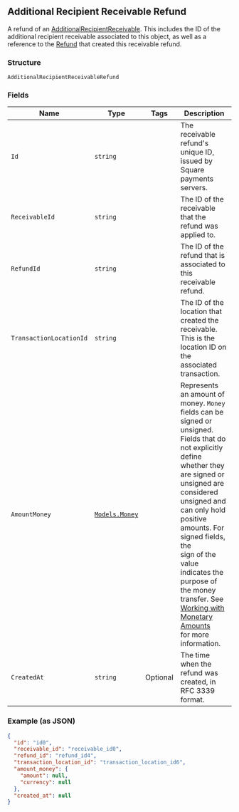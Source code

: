 ## Additional Recipient Receivable Refund

A refund of an [AdditionalRecipientReceivable](#type-additionalrecipientreceivable). This includes the ID of the additional recipient receivable associated to this object, as well as a reference to the [Refund](#type-refund) that created this receivable refund.

### Structure

`AdditionalRecipientReceivableRefund`

### Fields

| Name | Type | Tags | Description |
|  --- | --- | --- | --- |
| `Id` | `string` |  | The receivable refund's unique ID, issued by Square payments servers. |
| `ReceivableId` | `string` |  | The ID of the receivable that the refund was applied to. |
| `RefundId` | `string` |  | The ID of the refund that is associated to this receivable refund. |
| `TransactionLocationId` | `string` |  | The ID of the location that created the receivable. This is the location ID on the associated transaction. |
| `AmountMoney` | [`Models.Money`](/doc/models/money.md) |  | Represents an amount of money. `Money` fields can be signed or unsigned.<br>Fields that do not explicitly define whether they are signed or unsigned are<br>considered unsigned and can only hold positive amounts. For signed fields, the<br>sign of the value indicates the purpose of the money transfer. See<br>[Working with Monetary Amounts](https://developer.squareup.com/docs/build-basics/working-with-monetary-amounts)<br>for more information. |
| `CreatedAt` | `string` | Optional | The time when the refund was created, in RFC 3339 format. |

### Example (as JSON)

```json
{
  "id": "id0",
  "receivable_id": "receivable_id0",
  "refund_id": "refund_id4",
  "transaction_location_id": "transaction_location_id6",
  "amount_money": {
    "amount": null,
    "currency": null
  },
  "created_at": null
}
```


